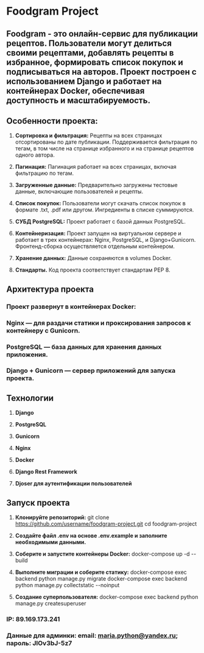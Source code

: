 # Foodgram Project

## Foodgram - это онлайн-сервис для публикации рецептов. Пользователи могут делиться своими рецептами, добавлять рецепты в избранное, формировать список покупок и подписываться на авторов. Проект построен с использованием Django и работает на контейнерах Docker, обеспечивая доступность и масштабируемость.

## Особенности проекта:

1. **Сортировка и фильтрация:**
    Рецепты на всех страницах отсортированы по дате публикации. Поддерживается фильтрация по тегам, в том числе на странице избранного и на странице рецептов одного автора.

2. **Пагинация:** 
    Пагинация работает на всех страницах, включая фильтрацию по тегам.

3. **Загруженные данные:** 
    Предварительно загружены тестовые данные, включающие пользователей и рецепты.

4. **Список покупок:**
    Пользователи могут скачать список покупок в формате .txt, .pdf или другом. Ингредиенты в списке суммируются.

5. **СУБД PostgreSQL:** 
    Проект работает с базой данных PostgreSQL.

6. **Контейнеризация:** 
    Проект запущен на виртуальном сервере и работает в трех контейнерах: Nginx, PostgreSQL, и Django+Gunicorn. Фронтенд-сборка осуществляется отдельным контейнером.

7. **Хранение данных:** 
    Данные сохраняются в volumes Docker.

8. **Стандарты.**
    Код проекта соответствует стандартам PEP 8.

## Архитектура проекта

### Проект развернут в контейнерах Docker:

### Nginx — для раздачи статики и проксирования запросов к контейнеру с Gunicorn.

### PostgreSQL — база данных для хранения данных приложения.

### Django + Gunicorn — сервер приложений для запуска проекта.


## Технологии

1. **Django**

2. **PostgreSQL**

3. **Gunicorn**

4. **Nginx**

5. **Docker**

6. **Django Rest Framework**

7. **Djoser для аутентификации пользователей**

## Запуск проекта

1. **Клонируйте репозиторий:**
    git clone https://github.com/username/foodgram-project.git
    cd foodgram-project

2. **Создайте файл .env на основе .env.example и заполните необходимыми данными.**

3. **Соберите и запустите контейнеры Docker:**
    docker-compose up -d --build

4. **Выполните миграции и соберите статику:**
    docker-compose exec backend python manage.py migrate
    docker-compose exec backend python manage.py collectstatic --noinput

5. **Создание суперпользователя:**
    docker-compose exec backend python manage.py createsuperuser

### IP: 89.169.173.241
### Данные для админки: email: maria.python@yandex.ru; пароль: JlOv3bJ-5z7